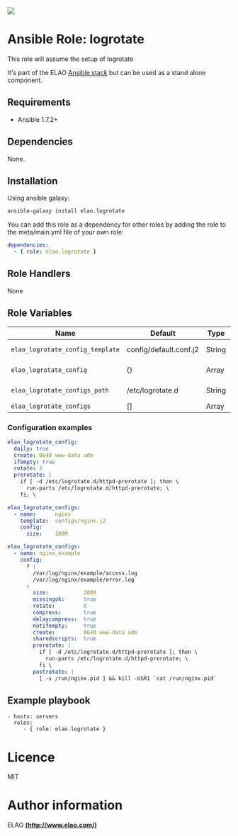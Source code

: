 <img src="http://www.elao.com/images/corpo/logo_red_small.png"/>

# Ansible Role: logrotate

This role will assume the setup of logrotate

It's part of the ELAO [Ansible stack](http://ansible.elao.com) but can be used as a stand alone component.

## Requirements

- Ansible 1.7.2+

## Dependencies

None.

## Installation

Using ansible galaxy:

```bash
ansible-galaxy install elao.logrotate
```
You can add this role as a dependency for other roles by adding the role to the meta/main.yml file of your own role:

```yaml
dependencies:
  - { role: elao.logrotate }
```

## Role Handlers

None

## Role Variables

| Name                             | Default                | Type   | Description          |
| -------------------------------- | ---------------------- | ------ | -------------------- |
| `elao_logrotate_config_template` | config/default.conf.j2 | String | Main config template |
| `elao_logrotate_config`          | {}                     | Array  | Main config          |
| `elao_logrotate_configs_path`    | /etc/logrotate.d       | String | Configs path         |
| `elao_logrotate_configs`         | []                     | Array  | Configs              |

### Configuration examples

```yaml
elao_logrotate_config:
  daily: true
  create: 0640 www-data adm
  ifempty: true
  rotate: 5
  prerotate: |
    if [ -d /etc/logrotate.d/httpd-prerotate ]; then \
      run-parts /etc/logrotate.d/httpd-prerotate; \
    fi; \
```

```yaml
elao_logrotate_configs:
  - name:      nginx
    template:  configs/nginx.j2
    config:
      size:    100M
```

```yaml
elao_logrotate_configs:
  - name: nginx_example
    config:
      ? |
        /var/log/nginx/example/access.log
        /var/log/nginx/example/error.log
      :
        size:           200M
        missingok:      true
        rotate:         0
        compress:       true
        delaycompress:  true
        notifempty:     true
        create:         0640 www-data adm
        sharedscripts:  true
        prerotate: |
          if [ -d /etc/logrotate.d/httpd-prerotate ]; then \
            run-parts /etc/logrotate.d/httpd-prerotate; \
          fi \
        postrotate: |
          [ -s /run/nginx.pid ] && kill -USR1 `cat /run/nginx.pid`
```

## Example playbook

    - hosts: servers
      roles:
         - { role: elao.logrotate }

# Licence

MIT

# Author information

ELAO [**(http://www.elao.com/)**](http://www.elao.com)
